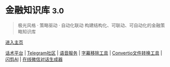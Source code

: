# 金融知识库 <small>3.0</small>

> 极光风格 · 策略驱动 · 自动化联动
> 构建结构化、可联动、可自动化的金融策略知识库

[进入主页](#/index)

<div class="footer-links">
  <a href="https://huashu.web.app/" target="_blank">话术平台</a>
  <span>|</span>
  <a href="https://t.me/anyu168168" target="_blank">Telegram社区</a>
  <span>|</span>
  <a href="https://nicevoice.org/zh" target="_blank">语音服务</a>
  <span>|</span>
  <a href="#" target="_blank">字幕移除工具</a>
  <span>|</span>
  <a href="https://convertio.co/zh/" target="_blank">Convertio文件转换工具</a>
  <span>|</span>
  <a href="https://app.shanjian.tv/" target="_blank">闪剪AI</a>
  <span>|</span>
  <a href="http://www.12tool.com/" target="_blank">在线微信对话生成器</a>
</div>

<!-- 自定义封面样式 -->
<style>
  .cover-main > blockquote + p {
    display: none;
  }
  .cover-main h1 {
    margin-bottom: 1rem;
  }
  .cover-main h1 small {
    color: #2563EB;
  }
  .cover-main blockquote {
    margin: 2rem 0;
    font-size: 1.2rem;
  }
  .cover-main ul {
    text-align: left;
    max-width: 400px;
    margin: 2rem auto;
  }
  .cover-main ul li {
    margin: 0.8rem 0;
    position: relative;
    padding-left: 1.5rem;
  }
  .cover-main ul li:before {
    content: '';
    position: absolute;
    left: 0;
    top: 0.5rem;
    width: 0.8rem;
    height: 0.8rem;
    background-color: #2563EB;
    border-radius: 50%;
  }
</style>